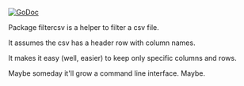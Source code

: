 [![GoDoc](http://pkg.go.dev/github.com/josharian/filtercsv?status.svg)](http://pkg.go.dev/github.com/josharian/filtercsv)

Package filtercsv is a helper to filter a csv file.

It assumes the csv has a header row with column names.

It makes it easy (well, easier) to keep only specific columns and rows.

Maybe someday it'll grow a command line interface. Maybe.

